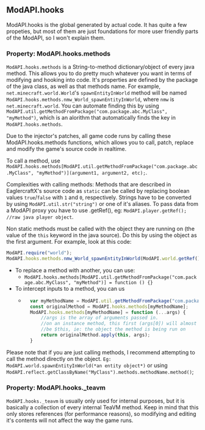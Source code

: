 ## ModAPI.hooks
ModAPI.hooks is the global generated by actual code.
It has quite a few propeties, but most of them are just foundations for more user friendly parts of the ModAPI, so I won't explain them.

### Property: ModAPI.hooks.methods
`ModAPI.hooks.methods` is a String-to-method dictionary/object of every java method. This allows you to do pretty much whatever you want in terms of modifying and hooking into code.
It's properties are defined by the package of the java class, as well as that methods name. For example, `net.minecraft.world.World`'s `spawnEntityInWorld` method will be named `ModAPI.hooks.methods.nmw_World_spawnEntityInWorld`, where `nmw` is `net.minecraft.world`. You can automate finding this by using `ModAPI.util.getMethodFromPackage("com.package.abc.MyClass", "myMethod")`, which is an alorithm that automatically finds the key in `ModAPI.hooks.methods`.

Due to the injector's patches, all game code runs by calling these ModAPI.hooks.methods functions, which allows you to call, patch, replace and modify the game's source code in realtime.

To call a method, use `ModAPI.hooks.methods[ModAPI.util.getMethodFromPackage("com.package.abc.MyClass", "myMethod")](argument1, argument2, etc);`.

Complexities with calling methods:
Methods that are described in EaglercraftX's source code as `static` can be called by replacing boolean values `true`/`false` with `1` and `0`, respectively. Strings have to be converted by using `ModAPI.util.str("string")` or one of it's aliases. To pass data from a ModAPI proxy you have to use .getRef(), eg: `ModAPI.player.getRef(); //raw java player object`.

Non static methods must be called with the object they are running on (the value of the `this` keyword in the java source). Do this by using the object as the first argument. For example, look at this code:

```javascript
ModAPI.require("world");
ModAPI.hooks.methods.nmw_World_spawnEntityInWorld(ModAPI.world.getRef(), *an entity object*);
```

- To replace a method with another, you can use:
    - `ModAPI.hooks.methods[ModAPI.util.getMethodFromPackage("com.package.abc.MyClass", "myMethod")] = function () {}`
- To intercept inputs to a method, you can us
    - ```javascript
        var myMethodName = ModAPI.util.getMethodFromPackage("com.package.abc.MyClass", "myMethod");
        const originalMethod = ModAPI.hooks.methods[myMethodName];
        ModAPI.hooks.methods[myMethodName] = function (...args) {
            //args is the array of arguments passed in.
            //on an instance method, this first (args[0]) will almost always
            //be $this, ie: the object the method is being run on
            return originalMethod.apply(this, args);
        }
        ```

Please note that if you are just calling methods, I recommend attempting to call the method directly on the object. `Eg: ModAPI.world.spawnEntityInWorld(*an entity object*)` or using `ModAPI.reflect.getClassByName("MyClass").methods.methodName.method()`;

### Property: ModAPI.hooks._teavm
`ModAPI.hooks._teavm` is usually only used for internal purposes, but it is basically a collection of every internal TeaVM method. Keep in mind that this only stores references (for performance reasons), so modifying and editing it's contents will not affect the way the game runs.